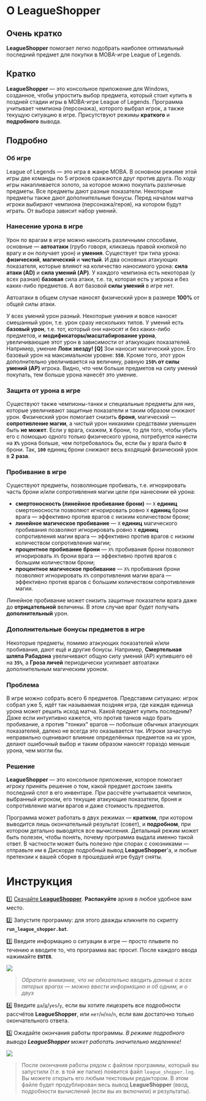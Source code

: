 # О LeagueShopper


## Очень кратко

**LeagueShopper** помогает легко подобрать наиболее оптимальный последний предмет для покупки в MOBA-игре League of Legends.


## Кратко

**LeagueShopper** — это консольное приложение для Windows, созданное, чтобы упростить выбор предмета, который стоит купить в поздней стадии игры в MOBA-игре League of Legends. Программа учитывает чемпиона (персонажа), которого выбрал игрок, а также текущую ситуацию в игре. Присутствуют режимы **краткого** и **подробного** вывода.


## Подробно

### Об игре

League of Legends — это игра в жанре MOBA. В основном режиме этой игры две команды по 5 игроков сражаются друг против друга. По ходу игры накапливается золото, за которое можно покупать различные предметы. Все предметы дают разные показатели. Некоторые предметы также дают дополнительные бонусы. Перед началом матча игроки выбирают чемпиона (персонажа/героя), на котором будут играть. От выбора зависит набор умений.

### Нанесение урона в игре

Урон по врагам в игре можно наносить различными способами, основные — **автоатаки** (грубо говоря, кликаешь правой кнопкой по врагу и он получает урон) и **умения**. Существует три типа урона: **физический**, **магический** и **чистый**. И два основных атакующих показателя, которые влияют на количество наносимого урона: **сила атаки (AD)** и **сила умений (AP)**. У каждого чемпиона есть некоторая (у всех разная) **базовая** сила атаки, т.е. та, которая есть у игрока и без каких-либо предметов. А вот базовой **силы умений** в игре нет.

Автоатаки в общем случае наносят физический урон в размере **100%** от общей силы атаки. 

У всех умений урон разный. Некоторые умения и вовсе наносят смешанный урон, т.е. урон сразу нескольких типов. У умений есть **базовый урон**, т.е. тот, который они наносят и без каких-либо предметов, и **модификаторы/масштабирование урона**, увеличивающие этот урон в зависимости от атакующих показателей. Например, умение **Лови звезду! [Q]** Зои наносит магический урон. Его базовый урон на максимальном уровне: **`550`**. Кроме того, этот урон дополнительно увеличивается на величину, равную **`150%` от силы умений (AP)** игрока. Видно, что чем больше предметов на силу умений покупать, тем больше урона нанесёт это умение.


### Защита от урона в игре

Существуют также чемпионы-танки и специальные предметы для них, которые увеличивают защитные показатели и таким образом снижают урон. Физический урон помогает снизить **броня**, магический — **сопротивление магии**, а чистый урон никакими средствами уменьшен быть **не может**. Если у врага, скажем, **`X`** брони, то для того, чтобы убить его с помощью одного только физического урона, потребуется нанести на **`X%`** урона больше, чем потребовалось бы, если бы у врага было **`0`** брони. Так, **`100`** единиц брони снижают весь входящий физический урон в **2 раза**.


### Пробивание в игре

Существуют предметы, позволяющие пробивать, т.е. игнорировать часть брони и/или сопротивления магии цели при нанесении ей урона:
* **смертоносность (линейное пробивание брони)** — `X` **единиц** смертоносности позволяют игнорировать ровно `X` **единиц** брони врага — эффективно против врагов с низким количеством брони;
* **линейное магическое пробивание** — `X` **единиц** магического пробивания позволяют игнорировать ровно `X` **единиц** сопротивления магии врага — эффективно против врагов с низким количеством сопротивления магии;
* **процентное пробивание брони** — `X%` пробивания брони позволяют игнорировать `X%` брони врага — эффективно против врагов с большим количеством брони;
* **процентное магическое пробивание** — `X%` пробивания брони позволяют игнорировать `X%` сопротивления магии врага — эффективно против врагов с большим количеством сопротивления магии.


Линейное пробивание может снизить защитные показатели врага даже до **отрицательной** величины. В этом случае враг будет получать **дополнительный** урон.


### Дополнительные бонусы предметов в игре

Некоторые предметы, помимо атакующих показателей и/или пробивания, дают ещё и другие бонусы. Например, **Смертельная шляпа Рабадона** увеличивают общую силу умений (AP) купившего её на **`35%`**, а **Гроза личей** периодически усиливает автоатаки дополнительным магическим уроном.


### Проблема

В игре можно собрать всего 6 предметов. Представим ситуацию: игрок собрал уже 5, идёт так называемая поздняя игра, где каждая единица урона может решить исход матча. Какой предмет купить последним? Даже если интуитивно кажется, что против танков надо брать пробивание, а против "тонких" врагов — побольше обычных атакующих показателей, далеко не всегда это оказывается так. Игроки зачастую неправильно оценивают влияние определённых предметов на их урон, делают ошибочный выбор и таким образом наносят гораздо меньше урона, чем могли бы.


### Решение

**LeagueShopper** — это консольное приложение, которое помогает игроку принять решение о том, какой предмет достоин занять последний слот в его инвентаре. При рассчёте учитывается чемпион, выбранный игроком, его текущие атакующие показатели, броня и сопротивление магии врагов и даже стоимость предметов. 

Программа может работать в двух режимах — **кратком**, при котором выводится лишь окончательный результат (совет), и **подробном**, при котором детально выводятся все вычисления. Детальный режим может быть полезен, чтобы понять, почему программа выдала именно такой ответ. В частности может быть полезно при спорах с союзниками — отправьте им в Дискорде подробный вывод **LeagueShopper**'а, и любые претензии к вашей сборке в прошедшей игре будут сняты.


# Инструкция

1️⃣ [Скачайте **LeagueShopper**](https://github.com/MeGysssTaa/league-shopper/releases). **Распакуйте** архив в любое удобное вам место.

2️⃣ Запустите программу: для этого дважды кликните по скрипту **`run_league_shopper.bat`**.

3️⃣ Введите информацию о ситуации в игре — просто плывите по течению и вводите то, что программа вас просит. После каждого ввода нажимайте **`ENTER`**.

![](https://github.com/MeGysssTaa/league-shopper/raw/main/images/input_showcase.png)

> *Обратите внимание, что не обязательно вводить данные о всех пятерых врагах — можно ввести информацию и об одним, и о двух*

4️⃣ Введите `да`/`д`/`yes`/`y`, если вы хотите лицезреть все подробности рассчётов **LeagueShopper**, или `нет`/`н`/`no`/`n`, если вам достаточно только окончательного ответа. 

5️⃣ Ожидайте окончания работы программы. *В режиме подробного вывода **LeagueShopper** может работать значительно медленнее!*

![](https://github.com/MeGysssTaa/league-shopper/raw/main/images/output_showcase.png)

> После окончания работы рядом с файлом программы, который вы запустили (т.е. в той же папке) появится файл `league_shopper.log`. Вы можете открыть его любым текстовым редактором. В этом файле будет продублирован весь вывод **LeagueShopper** (ввод, подробности вычислений (если вы их включили) и результаты).
